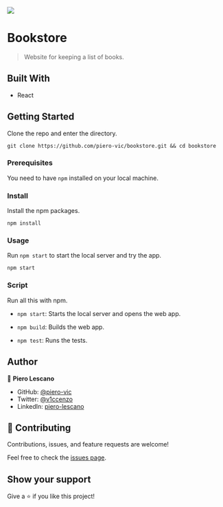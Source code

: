 ![](https://img.shields.io/badge/Microverse-blueviolet)

# Bookstore

> Website for keeping a list of books.

## Built With

- React

## Getting Started

Clone the repo and enter the directory.

```shell
git clone https://github.com/piero-vic/bookstore.git && cd bookstore
```
### Prerequisites
You need to have `npm` installed on your local machine.

### Install
Install the npm packages.

```shell
npm install
```

### Usage

Run `npm start` to start the local server and try the app.

```shell
npm start
```

### Script

Run all this with npm.

- `npm start`: Starts the local server and opens the web app.

- `npm build`: Builds the web app.

- `npm test`: Runs the tests.

## Author

👤 **Piero Lescano**

- GitHub: [@piero-vic](https://github.com/piero-vic)
- Twitter: [@v1ccenzo](https://twitter.com/v1ccenzo)
- LinkedIn: [piero-lescano](https://linkedin.com/in/piero-lescano)

## 🤝 Contributing

Contributions, issues, and feature requests are welcome!

Feel free to check the [issues page](../../issues/).

## Show your support

Give a ⭐️ if you like this project!
